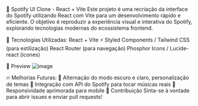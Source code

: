 🎵 Spotify UI Clone - React + Vite
Este projeto é uma recriação da interface do Spotify utilizando React com Vite para um desenvolvimento rápido e eficiente. O objetivo é reproduzir a experiência visual e interativa do Spotify, explorando tecnologias modernas do ecossistema frontend.

🚀 Tecnologias Utilizadas:
React + Vite ⚡
Styled Components / Tailwind CSS (para estilização)
React Router (para navegação)
Phosphor Icons / Lucide-react (ícones)

📸 Preview
![image](https://github.com/user-attachments/assets/02bef5ea-9d8b-4bc3-8463-48fb1eb3a020)

🔥 Melhorias Futuras:
🎨 Alternação do modo escuro e claro, personalização de temas
🎵 Integração com API do Spotify para tocar músicas reais
📱 Responsividade aprimorada para mobile
🤝 Contribuição
Sinta-se à vontade para abrir issues e enviar pull requests!
